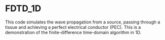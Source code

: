 # FDTD_1D
This code simulates the wave propagation from a source, passing through a tissue and achieving a perfect electrical conductor (PEC). This is a demonstration of the finite-difference time-domain algorithm in 1D.
